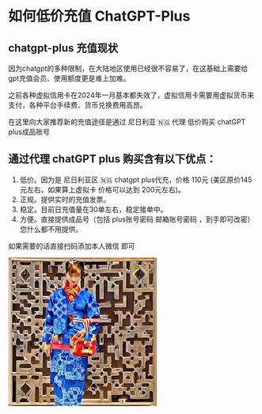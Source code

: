 # 如何低价充值 ChatGPT-Plus

## chatgpt-plus 充值现状

因为chatgpt的多种限制，在大陆地区使用已经很不容易了，在这基础上需要给gpt充值会员、使用额度更是难上加难。

之前各种虚拟信用卡在2024年一月基本都失效了，虚拟信用卡需要用虚拟货币来支付，各种平台手续费、货币兑换费用高昂。

在这里向大家推荐新的充值途径是通过 尼日利亚 🇳🇬 代理 低价购买 chatGPT plus成品账号 

## 通过代理 chatGPT plus 购买含有以下优点：

1. 低价。因为是 尼日利亚区 🇳🇬  chatgpt plus代充，价格 110元 (美区原价145元左右，如果算上虚拟卡 价格可以达到 200元左右)。
2. 正规。提供实时的充值发票。
3. 稳定。目前日充值量在30单左右，稳定接单中。
4. 方便。直接提供成品号（包括 plus账号密码 邮箱账号密码 ，到手即可改密）您什么都不用提供。

如果需要的话直接扫码添加本人微信 即可

![](https://github.com/tomridder/ChatGPT-Plus/blob/main/qrcode.pic.jpg)
